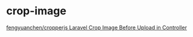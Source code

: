 # crop-image


<a href="https://fengyuanchen.github.io/cropperjs/"> fengyuanchen/cropperjs </a>
<a href="https://www.tutsmake.com/laravel-crop-image-before-upload-using-jquery-copper-js/"> Laravel Crop Image Before Upload in Controller </a>
